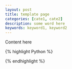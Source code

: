 ```yaml
---
layout: post
title: template page
categories: [cate1, cate2]
description: some word here
keywords: keyword1, keyword2
---
```


Content here

{% highlight Python %}

{% endhighlight %}  
